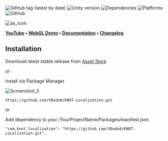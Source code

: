 ![GitHub tag (latest by date)](https://img.shields.io/github/v/tag/V0odo0/Knot-localization?label=release)
![Unity version](https://img.shields.io/badge/Unity-2019.3%2B-blue)
![Dependencies](https://img.shields.io/badge/dependencies-none-green)
![Platforms](https://img.shields.io/badge/platforms-all-blue)
![GitHub](https://img.shields.io/github/license/V0odo0/KNOT-Localization?label=license)

![as_icon](https://user-images.githubusercontent.com/10213769/162616057-4a2d89aa-bbda-4080-aa0e-f3db333c7afa.png)

**[YouTube](https://www.youtube.com/playlist?list=PLGQ7jHPXvRpQnwoqr10pLRfqgqFSCWekT) • 
[WebGL Demo](https://vd3v.com/assets/knot_localization/demo/) •
[Documentation](https://vd3v.com/assets/knot_localization/docs/articles/quickstart.html) •
[Changelog](https://github.com/V0odo0/KNOT-Localization/blob/main/CHANGELOG.md)**


## Installation

Download latest stable release from [Asset Store](https://assetstore.unity.com/packages/tools/localization/knot-localization-187603)

*or*

Install via Package Manager

![Screenshot_3](https://user-images.githubusercontent.com/10213769/162617479-51c3d2d5-8573-44a2-bc56-8c68d09183f1.png)

```
https://github.com/V0odo0/KNOT-Localization.git
```

*or*

Add dependency to your /YourProjectName/Packages/manifest.json

```
"com.knot.localization": "https://github.com/V0odo0/KNOT-Localization.git",
```
